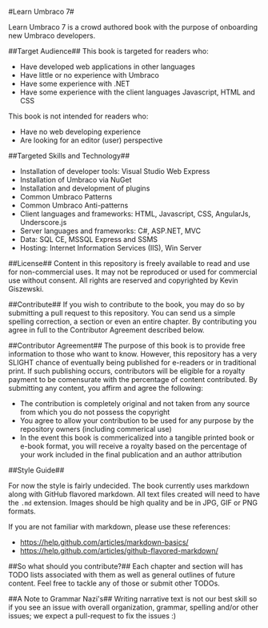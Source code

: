 #Learn Umbraco 7#

Learn Umbraco 7 is a crowd authored book with the purpose of onboarding new Umbraco developers. 

##Target Audience##
This book is targeted for readers who:

* Have developed web applications in other languages
* Have little or no experience with Umbraco
* Have some experience with .NET
* Have some experience with the client languages Javascript, HTML and CSS

This book is not intended for readers who:

* Have no web developing experience
* Are looking for an editor (user) perspective

##Targeted Skills and Technology##
* Installation of developer tools: Visual Studio Web Express
* Installation of Umbraco via NuGet
* Installation and development of plugins
* Common Umbraco Patterns
* Common Umbraco Anti-patterns
* Client languages and frameworks: HTML, Javascript, CSS, AngularJs, Underscore.js
* Server languages and frameworks: C#, ASP.NET, MVC
* Data: SQL CE, MSSQL Express and SSMS
* Hosting: Internet Information Services (IIS), Win Server

##License##
Content in this repository is freely available to read and use for non-commercial uses. It may not be reproduced or used for commercial use without consent. All rights are reserved and copyrighted by Kevin Giszewski. 

##Contribute##
If you wish to contribute to the book, you may do so by submitting a pull request to this repository. You can send us a simple spelling correction, a section or even an entire chapter. By contributing you agree in full to the Contributor Agreement described below.

##Contributor Agreement##
The purpose of this book is to provide free information to those who want to know. However, this repository has a very SLIGHT chance of eventually being published for e-readers or in traditional print. If such publishing occurs, contributors will be eligible for a royalty payment to be comensurate with the percentage of content contributed. By submitting any content, you affirm and agree the following:

* The contribution is completely original and not taken from any source from which you do not possess the copyright 
* You agree to allow your contribution to be used for any purpose by the repository owners (including commerical use)
* In the event this book is commericalized into a tangible printed book or e-book format, you will receive a royalty based on the percentage of your work included in the final publication and an author attribution

##Style Guide##

For now the style is fairly undecided. The book currently uses markdown along with GitHub flavored markdown. All text files created will need to have the `.md` extension. Images should be high quality and be in JPG, GIF or PNG formats.

If you are not familiar with markdown, please use these references:

* https://help.github.com/articles/markdown-basics/
* https://help.github.com/articles/github-flavored-markdown/

##So what should you contribute?##
Each chapter and section will has TODO lists associated with them as well as general outlines of future content. Feel free to tackle any of those or submit other TODOs.

##A Note to Grammar Nazi's##
Writing narrative text is not our best skill so if you see an issue with overall organization, grammar, spelling and/or other issues; we expect a pull-request to fix the issues :)